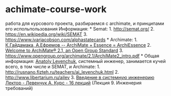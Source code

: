 # achimate-course-work
работа для курсового проекта, разбираемся с archimate, и принципами его испольпользования
Информация: 
    * Semat:
        1. http://semat.org/ 
        2. https://en.wikipedia.org/wiki/SEMAT
        3. https://www.ivarjacobson.com/alphastatecards
    * Archimate:
        1. [К.Гайдамака, А.Ефремов -- ArchiMate + Essence = ArchiEssence](http://www.docfoc.com/-archimate-essence-archiessence) 
        2. [Welcome to ArchiMate® 2.1, an Open Group Standard](http://pubs.opengroup.org/architecture/archimate2-doc/)
        3. https://www.opengroup.org/archimate/2.1/ArchiMate2_intro.pdf
    * Общая информация:
        [Anatoly Levenchuk](https://arxiv.org/ftp/arxiv/papers/1502/1502.00121.pdf), системный инженер, занимается кучей всего, в том числе
        и SEMAT, и  Archimate:
        1. http://rusnano.fizteh.ru/teachers/ai_levenchuk.html
        2. http://www.libertarium.ru/ailev
        3. [Введение в системную инженерию Лектор - Левенчук А. Курс - 16 лекций](http://xn--80akjhdk1e5c.xn--p1ai/content/1866) (Лекция 9. Инженерия требований)

